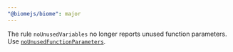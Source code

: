 ```yaml
---
"@biomejs/biome": major
---
```


The rule `noUnusedVariables` no longer reports unused function parameters. Use [`noUnusedFunctionParameters`](https://biomejs.dev/linter/rules/no-unused-function-parameters/).
